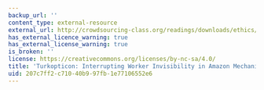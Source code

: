 ```yaml
---
backup_url: ''
content_type: external-resource
external_url: http://crowdsourcing-class.org/readings/downloads/ethics/turkopticon.pdf
has_external_licence_warning: true
has_external_license_warning: true
is_broken: ''
license: https://creativecommons.org/licenses/by-nc-sa/4.0/
title: 'Turkopticon: Interrupting Worker Invisibility in Amazon Mechanical Turk'
uid: 207c7ff2-c710-40b9-97fb-1e77106552e6
---
```

